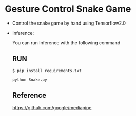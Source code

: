 # Gesture Control Snake Game

  - Control the snake game by hand using Tensorflow2.0

  - Inference:

       You can run  Inference with the following command

      ## RUN


      ```
      $ pip install requirements.txt
      
      python Snake.py
      ```
      
      ## Reference
      
       https://github.com/google/mediapipe
